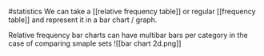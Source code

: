 #statistics 
We can take a [[relative frequency table]] or regular [[frequency table]] and represent it in a bar chart / graph. 


Relative frequency bar charts can have multibar bars per category in the case of comparing smaple sets
![[bar chart 2d.png]]